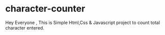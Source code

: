# character-counter
Hey Everyone , This is Simple Html,Css &amp; Javascript project to count total character entered.
